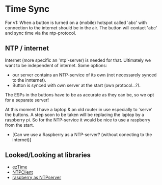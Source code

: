 # Time Sync


For v1:
When a button is turned on a (mobile) hotspot called 'abc' with connection to the internet should be in the air.
The button will contact 'abc' and sync time via the ntp-protocol.


## NTP / internet

Internet (more specific an 'ntp'-server) is needed for that.
Ultimately we want to be independent of internet. Some options:

+ our server contains an NTP-service of its own (not necessarely synced to the innternet).
+ Button is synced with own server at the start (own protocol...?).

The ESPs in the buttons have to be as accurate as they can be, so we opt for a separate server!

At this moment I have a laptop & an old router in use especially to 'serve' the buttons. A step soon to be taken will be replacing the laptop by a raspberry pi.
So for the NTP-service it would be nice to use a raspberry from the start.
+ [Can we use a Raspberry as a NTP-server? (without conecting to the internet)]


## Looked/Looking at libraries

+ [ezTime](https://github.com/ropg/ezTime)
+ [NTPClient](https://github.com/arduino-libraries/NTPClient)
+ [raspberry as NTPserver](https://www.satsignal.eu/ntp/Raspberry-Pi-NTP.html)
